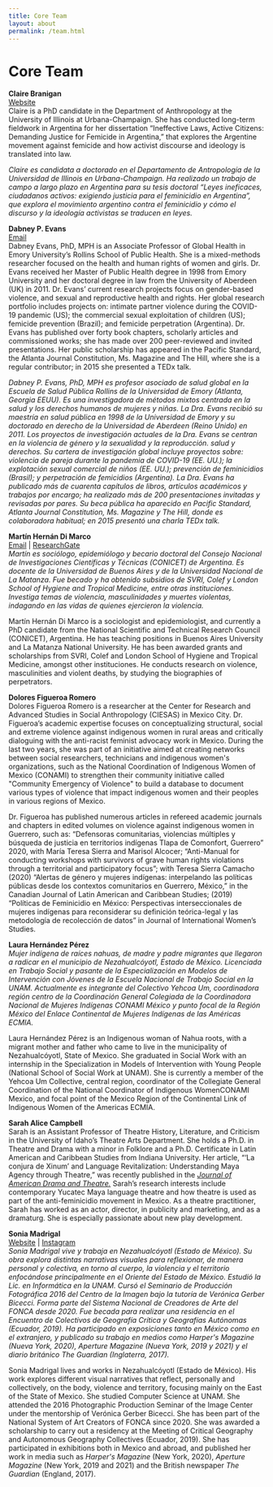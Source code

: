 ```yaml
---
title: Core Team
layout: about
permalink: /team.html
---
```


# Core Team 

**Claire Branigan**   
[Website](https://anthro.illinois.edu/directory/profile/braniga2)  
Claire is a PhD candidate in the Department of Anthropology at the University of Illinois at Urbana-Champaign. She has conducted long-term fieldwork in Argentina for her dissertation “Ineffective Laws, Active Citizens: Demanding Justice for Femicide in Argentina,” that explores the Argentine movement against femicide and how activist discourse and ideology is translated into law. 

*Claire es candidata a doctorado en el Departamento de Antropología de la Universidad de Illinois en Urbana-Champaign. Ha realizado un trabajo de campo a largo plazo en Argentina para su tesis doctoral “Leyes ineficaces, ciudadanos activos: exigiendo justicia para el feminicidio en Argentina”, que explora el movimiento argentino contra el feminicidio y cómo el discurso y la ideología activistas se traducen en leyes.*

**Dabney P. Evans**  
[Email](mailto:dabney.evans@emory.edu)  
Dabney Evans, PhD, MPH is an Associate Professor of Global Health in Emory University’s Rollins School of Public Health. She is a mixed-methods researcher focused on the health and human rights of women and girls. Dr. Evans received her Master of Public Health degree in 1998 from Emory University and her doctoral degree in law from the University of Aberdeen (UK) in 2011.  Dr. Evans’ current research projects focus on gender-based violence, and sexual and reproductive health and rights.  Her global research portfolio includes projects on: intimate partner violence during the COVID-19 pandemic (US); the commercial sexual exploitation of children (US); femicide prevention (Brazil);  and femicide perpetration (Argentina). Dr. Evans has published over forty book chapters, scholarly articles and commissioned works; she has made over 200 peer-reviewed and invited presentations.  Her public scholarship has appeared in the Pacific Standard, the Atlanta Journal Constitution, Ms. Magazine and The Hill, where she is a regular contributor; in 2015 she presented a TEDx talk.  

*Dabney P. Evans, PhD, MPH es profesor asociado de salud global en la Escuela de Salud Pública Rollins de la Universidad de Emory (Atlanta, Georgia  EEUU). Es una investigadora de métodos mixtos centrada en la salud y los derechos humanos de mujeres y niñas. La Dra. Evans recibió su maestría en salud pública en 1998 de la Universidad de Emory y su doctorado en derecho de la Universidad de Aberdeen (Reino Unido) en 2011. Los proyectos de investigación actuales de la Dra. Evans se centran en la violencia de género y la sexualidad y la reproducción. salud y derechos. Su cartera de investigación global incluye proyectos sobre: ​​violencia de pareja durante la pandemia de COVID-19 (EE. UU.); la explotación sexual comercial de niños (EE. UU.); prevención de feminicidios (Brasil); y perpetración de femicidios (Argentina). La Dra. Evans ha publicado más de cuarenta capítulos de libros, artículos académicos y trabajos por encargo; ha realizado más de 200 presentaciones invitadas y revisadas por pares. Su beca pública ha aparecido en Pacific Standard,  Atlanta Journal Constitution, Ms. Magazine y The Hill, donde es colaboradora habitual; en 2015 presentó una charla TEDx talk.*

**Martín Hernán Di Marco**  
[Email](mailto:mardimarco@sociales.uba.ar) | [ResearchGate](https://www.researchgate.net/profile/Martin-Di-Marco)  
*Martín es sociólogo, epidemiólogo y becario doctoral del Consejo Nacional de Investigaciones Científicas y Técnicas (CONICET) de Argentina. Es docente de la Universidad de Buenos Aires y de la Universidad Nacional de La Matanza. Fue becado y ha obtenido subsidios de SVRI, Colef y London School of Hygiene and Tropical Medicine, entre otras instituciones. Investiga temas de violencia, masculinidades y muertes violentas, indagando en las vidas de quienes ejercieron la violencia.*  

Martín Hernán Di Marco is a sociologist and epidemiologist, and currently a PhD candidate from the National Scientific and Technical Research Council (CONICET), Argentina. He has teaching positions in Buenos Aires University and La Matanza National University. He has been awarded grants and scholarships from SVRI, Colef and London School of Hygiene and Tropical Medicine, amongst other instituciones. He conducts research on violence, masculinities and violent deaths, by studying the biographies of perpetrators.  

**Dolores Figueroa Romero**   
Dolores Figueroa Romero is a researcher at the Center for Research and Advanced Studies in  Social Anthropology (CIESAS) in Mexico City. Dr. Figueroa’s academic expertise focuses  on conceptualizing structural, social and extreme violence against indigenous women in  rural areas and critically dialoguing with the anti-racist feminist advocacy work in Mexico.  During the last two years, she was part of an initiative aimed at creating networks between  social researchers, technicians and indigenous women's organizations, such as the National  Coordination of Indigenous Women of Mexico (CONAMI) to strengthen their community  initiative called "Community Emergency of Violence" to build a database to document  various types of violence that impact indigenous women and their peoples in various  regions of Mexico.   

Dr. Figueroa has published numerous articles in refereed academic journals and chapters in  edited volumes on violence against indigenous women in Guerrero, such as: “Defensoras  comunitarias, violencias múltiples y búsqueda de justicia en territorios indígenas Tlapa de  Comonfort, Guerrero” 2020, with María Teresa Sierra and Marisol Alcocer; “Anti-Manual  for conducting workshops with survivors of grave human rights violations through a  territorial and participatory focus”; with Teresa Sierra Camacho (2020) “Alertas de género  y mujeres indígenas: interpelando las políticas públicas desde los contextos comunitarios en  Guerrero, México,” in the Canadian Journal of Latin American and Caribbean Studies;  (2019) “Políticas de Feminicidio en México: Perspectivas interseccionales de mujeres  indígenas para reconsiderar su definición teórica-legal y las metodología de recolección de  datos” in Journal of International Women’s Studies.  

**Laura Hernández Pérez**  
*Mujer indígena de raíces nahuas, de madre y padre migrantes que llegaron a radicar en el municipio de Nezahualcóyotl, Estado de México. Licenciada en Trabajo Social y pasante de la Especialización en Modelos de Intervención con Jóvenes de la Escuela Nacional de Trabajo Social en la UNAM. Actualmente es integrante del Colectivo Yehcoa Um, coordinadora región centro de la Coordinación General Colegiada de la Coordinadora Nacional de Mujeres Indígenas CONAMI México y punto focal de la Región México del Enlace Continental de Mujeres Indígenas de las Américas ECMIA.*    

Laura Hernández Pérez is an Indigenous woman of Nahua roots, with a migrant mother and father who came to live in the municipality of Nezahualcóyotl, State of Mexico. She graduated in Social Work with an internship in the Specialization in Models of Intervention with Young People (National School of Social Work at UNAM). She is currently a member of the Yehcoa Um Collective, central region, coordinator of the Collegiate General Coordination of the National Coordinator of Indigenous WomenCONAMI Mexico, and focal point of the Mexico Region of the Continental Link of Indigenous Women of the Americas ECMIA.  

**Sarah Alice Campbell**  
Sarah is an Assistant Professor of Theatre History, Literature, and Criticism in the University of Idaho’s Theatre Arts Department. She holds a Ph.D. in Theatre and Drama with a minor in Folklore and a Ph.D. Certificate in Latin American and Caribbean Studies from Indiana University. Her article, “‘La conjura de Xinum’ and Language Revitalization: Understanding Maya Agency through Theatre,” was recently published in the [*Journal of American Drama and Theatre.*](https://jadtjournal.org/2020/05/23/la-conjura-de-xinum-and-language-revitalization-understanding-maya-agency-through-theatre/) Sarah’s research interests include contemporary Yucatec Maya language theatre and how theatre is used as part of the anti-feminicidio movement in Mexico. As a theatre practitioner, Sarah has worked as an actor, director, in publicity and marketing, and as a dramaturg. She is especially passionate about new play development. 

**Sonia Madrigal**  
[Website](soniamadrigal.com) | [Instagram](www.instagram.com/sonicarol)   
*Sonia Madrigal vive y trabaja en Nezahualcóyotl (Estado de México). Su obra explora distintas narrativas visuales para reflexionar, de manera personal y colectiva, en torno al cuerpo, la violencia y el territorio enfocándose principalmente en el Oriente del Estado de México. Estudió la Lic. en Informática en la UNAM. Cursó el Seminario de Producción Fotográfica 2016 del Centro de la Imagen bajo la tutoría de Verónica Gerber Bicecci. Forma parte del Sistema Nacional de Creadores de Arte del FONCA desde 2020. Fue becada para realizar una residencia en el Encuentro de Colectivos de Geografía Crítica y Geografías Autónomas (Ecuador, 2019). Ha participado en exposiciones tanto en México como en el extranjero, y publicado su trabajo en medios como Harper's Magazine (Nueva York, 2020), Aperture Magazine (Nueva York, 2019 y 2021) y el diario británico The Guardian (Inglaterra, 2017).*  

Sonia Madrigal lives and works in Nezahualcóyotl (Estado de México). His work explores different visual narratives that reflect, personally and collectively, on the body, violence and territory, focusing mainly on the East of the State of Mexico. She studied Computer Science at UNAM. She attended the 2016 Photographic Production Seminar of the Image Center under the mentorship of Verónica Gerber Bicecci. She has been part of the National System of Art Creators of FONCA since 2020. She was awarded a scholarship to carry out a residency at the Meeting of Critical Geography and Autonomous Geography Collectives (Ecuador, 2019). She has participated in exhibitions both in Mexico and abroad, and published her work in media such as *Harper's Magazine* (New York, 2020), *Aperture Magazine* (New York, 2019 and 2021) and the British newspaper *The Guardian* (England, 2017).
